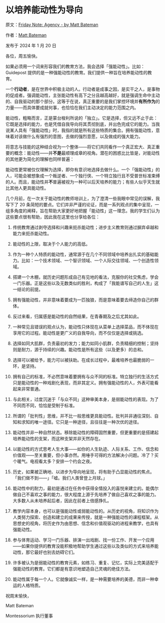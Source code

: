 # 以培养能动性为导向

原文：[Friday Note: Agency - by Matt Bateman](https://higherground.substack.com/p/friday-note-orienting-towards-agency)

作者：[Matt Bateman](https://substack.com/@mbateman2)

发布于 2024 年 1 月 20 日

各位，周五愉快。

如果必须用一个词来形容我们的教育方法，我会选择「强能动性」。比如：Guidepost 提供的是一种强能动性的教育。我们提供一种旨在培养能动性的教育。

一个**行动者**，是在世界中积极主动的人。行动者是成事之因，是实干之人，是事物的促成者。强调能动性，主张能动性有高下之分且越高越好，就是强调生命中主动的、自我驱动的那个部分。这等于在说，真正重要的是我们掌控环境并**有所作为**的力量——而具体要成就何事，也恰恰在我们主动决定的能力范围之内。

能动性，粗略而言，正是蒙台梭利所说的「独立」。它是选择，但又远不止于此：它既是选择的能力，也是凭借自我导向将其贯彻到底，并出色完成它的能力。当我说某人具有「强能动性」时，我指的就是所有这些特质的集合。拥有强能动性，意味着对该做什么有强烈的意图，去做的强烈意愿，以及做成的强大能力。

将意志与技能的这种结合视为一个整体——将它们共同看作一个真正宏大、真正重要的概念：能动性——并**不是**最顺理成章的视角。潜在的困惑比比皆是，对能动性的其他更为简化的理解也同样普遍：

能动性更常被仅仅理解为选择，即你有意识地选择去做什么。一个「强能动性」的人，可能会被想象成一个叛逆者、一个独行侠、一个特立独行且不受普世标准束缚的人。而且，能动性并**不**普遍被视为一种可以后天培养的能力；有些人似乎天生就比其他人更具能动性。

几个月前，在一次关于能动性的教师培训上，为了澄清一些我眼中常见的误解，我写下了 20 条简短的要点。它们并非严谨的论证，而是一系列观点的集中呈现，一组多角度的阐释，旨在帮助大家更好地把握「能动性」这一理念。我的学生们认为这些要点很有帮助，因此我在这里也分享给各位：

1.  传统教育通过剥夺选择和兴趣来扼杀能动性；进步主义教育则通过摒弃卓越和能力来扼杀能动性。

2.  能动性的上限，取决于个人能力的高低。

3.  作为一种个人特质的能动性，通常源于在几个不同领域中培养出扎实的基础能力。比如：一个技术领域、一个智识领域、一个人际交往领域、一个创造性领域。

4.  搭建一个木棚，就历史问题形成自己有见地的看法，克服你的社交焦虑，学会一门乐器。正是这些以及无数类似的胜利，构成了「我能谱写自己的人生」这一结论的前提。

5.  拥有强能动性，并非意味着要成为一匹独狼，而是意味着要去缔造你自己的群体。

6.  反过来看，归属感是能动性的自然结果，在青春期及之后尤其如此。

7.  一种常见且错误的观点认为，能动性只体现在从菜单上选择菜品，而不体现在享用它的过程。能动性是更广义的自我导向，而不仅仅是选择或挑选。

8.  选择如同大肌群，负责最初的发力；能力如同小肌群，负责精细的控制；坚持则是耐力，源于持续的兴趣。能动性是所有这些（以及更多）的总和。

9.  选择可以被给予，能力可以被扶助。在成长过程中，最难培养也最脆弱的一环，是坚持。

10. 拥有自己的标准，不必然意味着要拥有与众不同的标准。特立独行的生活方式只是能动性的一种戏剧化表现，而非其定义。拥有强能动性的人，外表可能看起来非常普通。

11. 与此相关，过度沉迷于「与众不同」这种审美本身，是弱能动性的表现。为了不同而不同，恰恰是受制于标准。

12. 所谓的「批判性」思维，并不比一般思维更具能动性。批判并非通往深刻、自知和求知的唯一途径。它只是一种途径，且往往是一种次优的途径。

13. 能动性并非一种自然状态。移除能动性的障碍固然重要，但更重要的是搭建起培养能动性的支架，而这种支架并非天然存在。

14. 以能动性的方式思考人生大事——如你的人生轨迹、人际关系、工作、信念和价值观——至关重要，但小事亦然。用唾手可得的方法解决小问题。冷了？买个暖气。电视看太多？安排一个约会之夜。

15. 历史，如果被正确地、以进步为导向地呈现，将有助于凸显能动性的焦点。「我们做不到——」「嘘。我们人类曾登上月球。」

16. 能动性中的耐力，最初是通过在任务中获得全情投入的喜悦来建立的。能偶尔做自己不喜欢之事的能力，很大程度上源于先培养了做自己喜欢之事的能力。大多数人从未培养起后者，因此在前者上倍感挣扎。

17. 教学内容本身，也可以是强能动性或弱能动性的。从历史的视角，将知识作为人类努力探索、创造和建立的成果来传授，就是一种强能动性的课程框架。从思想史的视角，将历史作为由思想、信念和价值观驱动的进程来教学，也具有强能动性。

18. 参与体育运动、学习一门乐器、排演一出戏剧、找一份工作、开发一个应用——如果你提供的教育没能积极地帮助学生通过这些以及类似的方式来培养能动性，那它最好也别去妨碍它们。

19. 许多被认为是弱能动性的教育元素，如练习、重复、记忆，实际上完美适配于强能动性的教育。它们都是有意识地塑造自己灵魂的绝佳方法。

20. 能动性属于每一个人。它就像诚实一样，是一种需要培养的美德，而非一种幸运的人格特质。

祝周末愉快，

Matt Bateman

Montessorium 执行董事